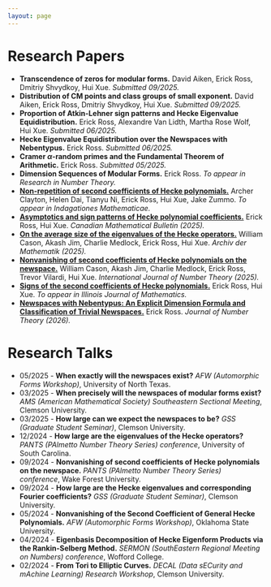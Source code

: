 ```yaml
---
layout: page
---
```



# Research Papers
- **Transcendence of zeros for modular forms.** David Aiken, Erick Ross, Dmitriy Shvydkoy, Hui Xue. *Submitted 09/2025.*
- **Distribution of CM points and class groups of small exponent.** David Aiken, Erick Ross, Dmitriy Shvydkoy, Hui Xue. *Submitted 09/2025.*
- **Proportion of Atkin-Lehner sign patterns and Hecke Eigenvalue Equidistribution.** Erick Ross, Alexandre Van Lidth, Martha Rose Wolf, Hui Xue. *Submitted 06/2025.*
- **Hecke Eigenvalue Equidistribution over the Newspaces with Nebentypus.** Erick Ross. *Submitted 06/2025.*
- **Cramer $\alpha$-random primes and the Fundamental Theorem of Arithmetic.** Erick Ross. *Submitted 05/2025.*
- **Dimension Sequences of Modular Forms.** Erick Ross. *To appear in Research in Number Theory.*
- [**Non-repetition of second coefficients of Hecke polynomials.**](https://arxiv.org/abs/2411.18419) Archer Clayton, Helen Dai, Tianyu Ni, Erick Ross, Hui Xue, Jake Zummo. *To appear in Indagationes Mathematicae.*
- [**Asymptotics and sign patterns of Hecke polynomial coefficients.**](https://arxiv.org/abs/2410.12008) Erick Ross, Hui Xue. *Canadian Mathematical Bulletin (2025).*
- [**On the average size of the eigenvalues of the Hecke operators.**](https://arxiv.org/abs/2407.19076) William Cason, Akash Jim, Charlie Medlock, Erick Ross, Hui Xue. *Archiv der Mathematik (2025).* 
- [**Nonvanishing of second coefficients of Hecke polynomials on the newspace.**](https://arxiv.org/abs/2407.11694) William Cason, Akash Jim, Charlie Medlock, Erick Ross, Trevor Vilardi, Hui Xue. *International Journal of Number Theory (2025).* 
- [**Signs of the second coefficients of Hecke polynomials.**](https://arxiv.org/abs/2407.10951) Erick Ross, Hui Xue. *To appear in Illinois Journal of Mathematics.* 
- [**Newspaces with Nebentypus: An Explicit Dimension Formula and Classification of Trivial Newspaces.**](https://arxiv.org/abs/2407.08881) Erick Ross. *Journal of Number Theory (2026).* 


# Research Talks
- 05/2025 - **When exactly will the newspaces exist?** *AFW (Automorphic Forms Workshop)*, University of North Texas.
- 03/2025 - **When precisely will the newspaces of modular forms exist?** *AMS (American Mathematical Society) Southeastern Sectional Meeting*, Clemson University.
- 03/2025 - **How large can we expect the newspaces to be?** *GSS (Graduate Student Seminar)*, Clemson University.
- 12/2024 - **How large are the eigenvalues of the Hecke operators?** *PANTS (PAlmetto Number Theory Series) conference*, University of South Carolina.
- 09/2024 - **Nonvanishing of second coefficients of Hecke polynomials on the newspace.** *PANTS (PAlmetto Number Theory Series) conference*, Wake Forest University.
- 09/2024 - **How large are the Hecke eigenvalues and corresponding Fourier coefficients?** *GSS (Graduate Student Seminar)*, Clemson University.
- 05/2024 - **Nonvanishing of the Second Coefficient of General Hecke Polynomials.** *AFW (Automorphic Forms Workshop)*, Oklahoma State University.
- 04/2024 - **Eigenbasis Decomposition of Hecke Eigenform Products via the Rankin-Selberg Method.** *SERMON (SouthEastern Regional Meeting on Numbers) conference*, Wofford College.
- 02/2024 - **From Tori to Elliptic Curves.** *DECAL (Data sECurity and mAchine Learning) Research Workshop*, Clemson University.



